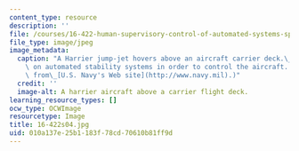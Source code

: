 ```yaml
---
content_type: resource
description: ''
file: /courses/16-422-human-supervisory-control-of-automated-systems-spring-2004/010a137e25b1183f78cd70610b81ff9d_16-422s04.jpg
file_type: image/jpeg
image_metadata:
  caption: "A Harrier jump-jet hovers above an aircraft carrier deck.\_Its pilot relies\
    \ on automated stability systems in order to control the aircraft. (Image is taken\
    \ from\_[U.S. Navy's Web site](http://www.navy.mil).)"
  credit: ''
  image-alt: A harrier aircraft above a carrier flight deck.
learning_resource_types: []
ocw_type: OCWImage
resourcetype: Image
title: 16-422s04.jpg
uid: 010a137e-25b1-183f-78cd-70610b81ff9d
---
```

